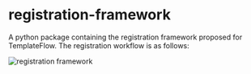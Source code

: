 # registration-framework
A python package containing the registration framework proposed for TemplateFlow.
The registration workflow is as follows:

![registration framework](./docs/templateflow.svg)
